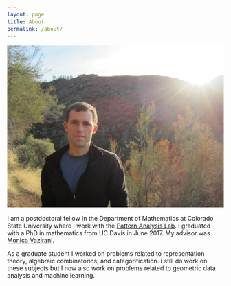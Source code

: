 ```yaml
---
layout: page
title: About
permalink: /about/
---
```


![Henry Kvinge](IMG_0302.JPG)

I am a postdoctoral fellow in the Department of Mathematics at Colorado State University where I work with the [Pattern Analysis Lab](https://sites.google.com/a/rams.colostate.edu/pattern-analysis-lab/). I graduated with a PhD in mathematics from UC Davis in June 2017. My advisor was [Monica Vazirani](https://www.math.ucdavis.edu/~vazirani/).

As a graduate student I worked on problems related to representation theory, algebraic combinatorics, and categorification. I still do work on these subjects but I now also work on problems related to geometric data analysis and machine learning. 




